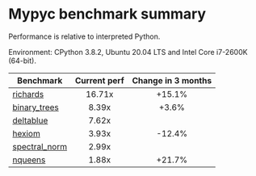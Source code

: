 # Mypyc benchmark summary

Performance is relative to interpreted Python.

Environment: CPython 3.8.2, Ubuntu 20.04 LTS and Intel Core i7-2600K (64-bit).

| Benchmark | Current perf | Change in 3 months |
| --- | :---: | :---: |
| [richards](benchmarks/richards.md) | 16.71x | +15.1% |
| [binary_trees](benchmarks/binary_trees.md) | 8.39x | +3.6% |
| [deltablue](benchmarks/deltablue.md) | 7.62x |  |
| [hexiom](benchmarks/hexiom.md) | 3.93x | -12.4% |
| [spectral_norm](benchmarks/spectral_norm.md) | 2.99x |  |
| [nqueens](benchmarks/nqueens.md) | 1.88x | +21.7% |

